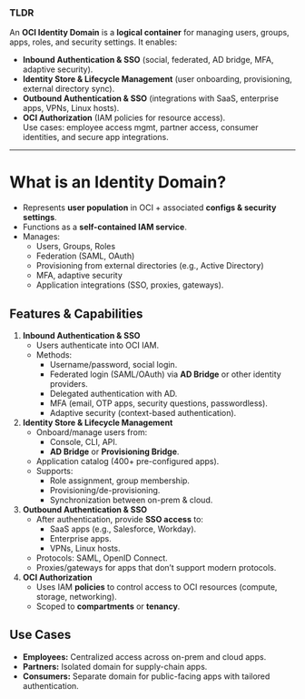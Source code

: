 ### TLDR

An **OCI Identity Domain** is a **logical container** for managing users, groups, apps, roles, and security settings. It enables:

- **Inbound Authentication & SSO** (social, federated, AD bridge, MFA, adaptive security).
- **Identity Store & Lifecycle Management** (user onboarding, provisioning, external directory sync).
- **Outbound Authentication & SSO** (integrations with SaaS, enterprise apps, VPNs, Linux hosts).
- **OCI Authorization** (IAM policies for resource access).  
    Use cases: employee access mgmt, partner access, consumer identities, and secure app integrations.

---
# What is an Identity Domain?

- Represents **user population** in OCI + associated **configs & security settings**.    
- Functions as a **self-contained IAM service**.
- Manages:
    - Users, Groups, Roles
    - Federation (SAML, OAuth)
    - Provisioning from external directories (e.g., Active Directory)
    - MFA, adaptive security
    - Application integrations (SSO, proxies, gateways).
## Features & Capabilities

1. **Inbound Authentication & SSO**    
    - Users authenticate into OCI IAM.
    - Methods:
        - Username/password, social login.
        - Federated login (SAML/OAuth) via **AD Bridge** or other identity providers.
        - Delegated authentication with AD.
        - MFA (email, OTP apps, security questions, passwordless).
        - Adaptive security (context-based authentication).
2. **Identity Store & Lifecycle Management**
    - Onboard/manage users from:
        - Console, CLI, API.
        - **AD Bridge** or **Provisioning Bridge**.
    - Application catalog (400+ pre-configured apps).
    - Supports:
        - Role assignment, group membership.
        - Provisioning/de-provisioning.
        - Synchronization between on-prem & cloud.
3. **Outbound Authentication & SSO**
    - After authentication, provide **SSO access** to:
        - SaaS apps (e.g., Salesforce, Workday).
        - Enterprise apps.
        - VPNs, Linux hosts.
    - Protocols: SAML, OpenID Connect.
    - Proxies/gateways for apps that don’t support modern protocols.
4. **OCI Authorization**
    - Uses IAM **policies** to control access to OCI resources (compute, storage, networking).
    - Scoped to **compartments** or **tenancy**.
## Use Cases

- **Employees:** Centralized access across on-prem and cloud apps.
- **Partners:** Isolated domain for supply-chain apps.
- **Consumers:** Separate domain for public-facing apps with tailored authentication.
